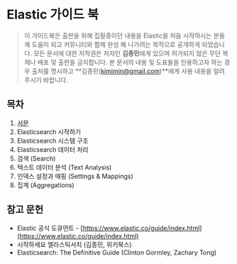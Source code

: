 # Elastic 가이드 북

> 이 가이드북은 출판을 위해 집필중이던 내용을 Elastic을 처음 시작하시는 분들께 도움이 되고 커뮤니티와 함께 완성 해 나가려는 목적으로 공개하게 되었습니다. 모든 문서에 대한 저작권은 저자인 **김종민**에게 있으며 허가되지 않은 무단 복제나 배포 및 출판을 금지합니다. 본 문서의 내용 및 도표들을 인용하고자 하는 경우 출처를 명시하고 **김종민\(kimjmin@gmail.com\)**에게 사용 내용을 알려주시기 바랍니다.

## 목차

1. [서문](overview/)
2. Elasticsearch 시작하기
3. Elasticsearch 시스템 구조
4. Elasticsearch 데이터 처리
5. 검색 \(Search\)
6. 텍스트 데이터 분석 \(Text Analysis\)
7. 인덱스 설정과 매핑 \(Settings & Mappings\)
8. 집계 \(Aggregations\)

## 참고 문헌

* Elastic 공식 도큐먼트 - [https://www.elastic.co/guide/index.html](https://www.elastic.co/guide/index.html)
* 시작하세요 엘라스틱서치 \(김종민, 위키북스\)
* Elasticsearch: The Definitive Guide \(Clinton Gormley, Zachary Tong\)

